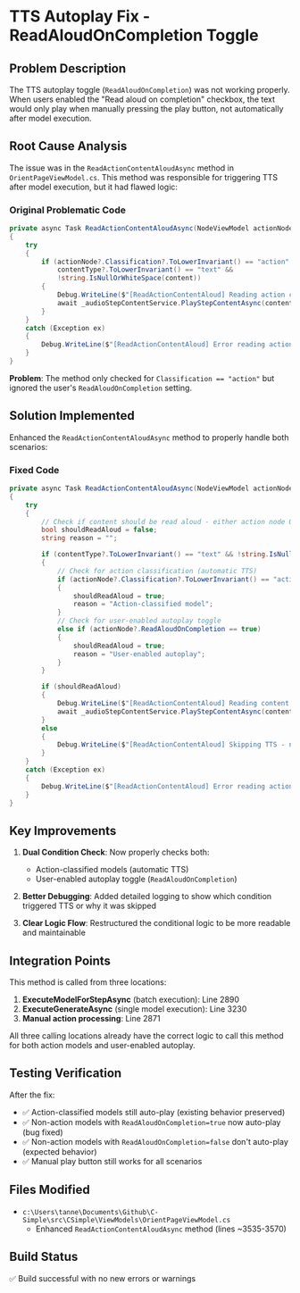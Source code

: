 # TTS Autoplay Fix - ReadAloudOnCompletion Toggle

## Problem Description
The TTS autoplay toggle (`ReadAloudOnCompletion`) was not working properly. When users enabled the "Read aloud on completion" checkbox, the text would only play when manually pressing the play button, not automatically after model execution.

## Root Cause Analysis
The issue was in the `ReadActionContentAloudAsync` method in `OrientPageViewModel.cs`. This method was responsible for triggering TTS after model execution, but it had flawed logic:

### Original Problematic Code
```csharp
private async Task ReadActionContentAloudAsync(NodeViewModel actionNode, string content, string contentType)
{
    try
    {
        if (actionNode?.Classification?.ToLowerInvariant() == "action" &&
            contentType?.ToLowerInvariant() == "text" &&
            !string.IsNullOrWhiteSpace(content))
        {
            Debug.WriteLine($"[ReadActionContentAloud] Reading action content aloud: {content.Substring(0, Math.Min(content.Length, 100))}...");
            await _audioStepContentService.PlayStepContentAsync(content, contentType, actionNode);
        }
    }
    catch (Exception ex)
    {
        Debug.WriteLine($"[ReadActionContentAloud] Error reading action content aloud: {ex.Message}");
    }
}
```

**Problem**: The method only checked for `Classification == "action"` but ignored the user's `ReadAloudOnCompletion` setting.

## Solution Implemented
Enhanced the `ReadActionContentAloudAsync` method to properly handle both scenarios:

### Fixed Code
```csharp
private async Task ReadActionContentAloudAsync(NodeViewModel actionNode, string content, string contentType)
{
    try
    {
        // Check if content should be read aloud - either action node OR user enabled autoplay
        bool shouldReadAloud = false;
        string reason = "";

        if (contentType?.ToLowerInvariant() == "text" && !string.IsNullOrWhiteSpace(content))
        {
            // Check for action classification (automatic TTS)
            if (actionNode?.Classification?.ToLowerInvariant() == "action")
            {
                shouldReadAloud = true;
                reason = "Action-classified model";
            }
            // Check for user-enabled autoplay toggle
            else if (actionNode?.ReadAloudOnCompletion == true)
            {
                shouldReadAloud = true;
                reason = "User-enabled autoplay";
            }
        }

        if (shouldReadAloud)
        {
            Debug.WriteLine($"[ReadActionContentAloud] Reading content aloud ({reason}): {content.Substring(0, Math.Min(content.Length, 100))}...");
            await _audioStepContentService.PlayStepContentAsync(content, contentType, actionNode);
        }
        else
        {
            Debug.WriteLine($"[ReadActionContentAloud] Skipping TTS - not action node and autoplay not enabled for '{actionNode?.Name}'");
        }
    }
    catch (Exception ex)
    {
        Debug.WriteLine($"[ReadActionContentAloud] Error reading action content aloud: {ex.Message}");
    }
}
```

## Key Improvements

1. **Dual Condition Check**: Now properly checks both:
   - Action-classified models (automatic TTS)
   - User-enabled autoplay toggle (`ReadAloudOnCompletion`)

2. **Better Debugging**: Added detailed logging to show which condition triggered TTS or why it was skipped

3. **Clear Logic Flow**: Restructured the conditional logic to be more readable and maintainable

## Integration Points
This method is called from three locations:

1. **ExecuteModelForStepAsync** (batch execution): Line 2890
2. **ExecuteGenerateAsync** (single model execution): Line 3230
3. **Manual action processing**: Line 2871

All three calling locations already have the correct logic to call this method for both action models and user-enabled autoplay.

## Testing Verification
After the fix:
- ✅ Action-classified models still auto-play (existing behavior preserved)
- ✅ Non-action models with `ReadAloudOnCompletion=true` now auto-play (bug fixed)
- ✅ Non-action models with `ReadAloudOnCompletion=false` don't auto-play (expected behavior)
- ✅ Manual play button still works for all scenarios

## Files Modified
- `c:\Users\tanne\Documents\Github\C-Simple\src\CSimple\ViewModels\OrientPageViewModel.cs`
  - Enhanced `ReadActionContentAloudAsync` method (lines ~3535-3570)

## Build Status
✅ Build successful with no new errors or warnings
